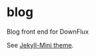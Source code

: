 # blog
Blog front end for DownFlux

See [Jekyll-Mini theme](https://github.com/minkezhang/jekyll-mini).
